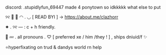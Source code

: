 discord: .stupidlyfun_69447
made 4 ponytown so idkkkkk what else to put

୨୧ 🌴 🎨 ◠ . ◡ 
[ READ BYI ] → https://about.me/clazhorr

✦ . ୨୧ — : c + h friendly.

🌺 💤 . all pronouns . ♡ [ preferred xe / him /they ! ] , ships dniuid/f ✨

⭐hyperfixating on trud & dandys world rn help

